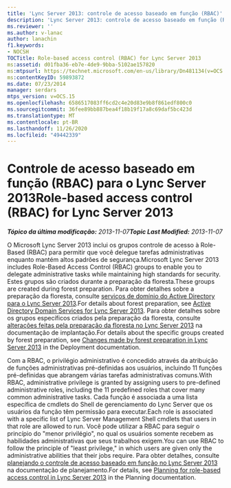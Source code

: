 ```yaml
---
title: 'Lync Server 2013: controle de acesso baseado em função (RBAC)'
description: 'Lync Server 2013: controle de acesso baseado em função (RBAC).'
ms.reviewer: ''
ms.author: v-lanac
author: lanachin
f1.keywords:
- NOCSH
TOCTitle: Role-based access control (RBAC) for Lync Server 2013
ms:assetid: d01fba36-eb7e-4de9-9bba-5102ae157820
ms:mtpsurl: https://technet.microsoft.com/en-us/library/Dn481134(v=OCS.15)
ms:contentKeyID: 59893872
ms.date: 07/23/2014
manager: serdars
mtps_version: v=OCS.15
ms.openlocfilehash: 6586517083ff6cd2c4e20d83e9b8f861edf800c0
ms.sourcegitcommit: 36fee89bb887bea4f18b19f17a8c69daf5bc423d
ms.translationtype: MT
ms.contentlocale: pt-BR
ms.lasthandoff: 11/26/2020
ms.locfileid: "49442339"
---
```

# <a name="role-based-access-control-rbac-for-lync-server-2013"></a><span data-ttu-id="bb521-103">Controle de acesso baseado em função (RBAC) para o Lync Server 2013</span><span class="sxs-lookup"><span data-stu-id="bb521-103">Role-based access control (RBAC) for Lync Server 2013</span></span>

<div data-xmlns="http://www.w3.org/1999/xhtml">

<div class="topic" data-xmlns="http://www.w3.org/1999/xhtml" data-msxsl="urn:schemas-microsoft-com:xslt" data-cs="https://msdn.microsoft.com/">

<div data-asp="https://msdn2.microsoft.com/asp">



</div>

<div id="mainSection">

<div id="mainBody"><span data-ttu-id="bb521-104">

<span> </span></span><span class="sxs-lookup"><span data-stu-id="bb521-104">

<span> </span></span></span>

<span data-ttu-id="bb521-105">_**Tópico da última modificação:** 2013-11-07_</span><span class="sxs-lookup"><span data-stu-id="bb521-105">_**Topic Last Modified:** 2013-11-07_</span></span>

<span data-ttu-id="bb521-106">O Microsoft Lync Server 2013 inclui os grupos controle de acesso à Role-Based (RBAC) para permitir que você delegue tarefas administrativas enquanto mantém altos padrões de segurança.</span><span class="sxs-lookup"><span data-stu-id="bb521-106">Microsoft Lync Server 2013 includes Role-Based Access Control (RBAC) groups to enable you to delegate administrative tasks while maintaining high standards for security.</span></span> <span data-ttu-id="bb521-107">Estes grupos são criados durante a preparação da floresta.</span><span class="sxs-lookup"><span data-stu-id="bb521-107">These groups are created during forest preparation.</span></span> <span data-ttu-id="bb521-108">Para obter detalhes sobre a preparação da floresta, consulte [serviços de domínio do Active Directory para o Lync Server 2013](lync-server-2013-active-directory-domain-services-for-lync-server.md).</span><span class="sxs-lookup"><span data-stu-id="bb521-108">For details about forest preparation, see [Active Directory Domain Services for Lync Server 2013](lync-server-2013-active-directory-domain-services-for-lync-server.md).</span></span> <span data-ttu-id="bb521-109">Para obter detalhes sobre os grupos específicos criados pela preparação da floresta, consulte [alterações feitas pela preparação da floresta no Lync Server 2013](lync-server-2013-changes-made-by-forest-preparation.md) na documentação de implantação.</span><span class="sxs-lookup"><span data-stu-id="bb521-109">For details about the specific groups created by forest preparation, see [Changes made by forest preparation in Lync Server 2013](lync-server-2013-changes-made-by-forest-preparation.md) in the Deployment documentation.</span></span>

<span data-ttu-id="bb521-110">Com a RBAC, o privilégio administrativo é concedido através da atribuição de funções administrativas pré-definidas aos usuários, incluindo 11 funções pré-definidas que abrangem várias tarefas administrativas comuns.</span><span class="sxs-lookup"><span data-stu-id="bb521-110">With RBAC, administrative privilege is granted by assigning users to pre-defined administrative roles, including the 11 predefined roles that cover many common administrative tasks.</span></span> <span data-ttu-id="bb521-111">Cada função é associada a uma lista específica de cmdlets do Shell de gerenciamento do Lync Server que os usuários da função têm permissão para executar.</span><span class="sxs-lookup"><span data-stu-id="bb521-111">Each role is associated with a specific list of Lync Server Management Shell cmdlets that users in that role are allowed to run.</span></span> <span data-ttu-id="bb521-112">Você pode utilizar a RBAC para seguir o princípio do "menor privilégio", no qual os usuários somente recebem as habilidades administrativas que seus trabalhos exigem.</span><span class="sxs-lookup"><span data-stu-id="bb521-112">You can use RBAC to follow the principle of "least privilege," in which users are given only the administrative abilities that their jobs require.</span></span> <span data-ttu-id="bb521-113">Para obter detalhes, consulte [planejando o controle de acesso baseado em função no Lync Server 2013](lync-server-2013-planning-for-role-based-access-control.md) na documentação de planejamento.</span><span class="sxs-lookup"><span data-stu-id="bb521-113">For details, see [Planning for role-based access control in Lync Server 2013](lync-server-2013-planning-for-role-based-access-control.md) in the Planning documentation.</span></span>

<span data-ttu-id="bb521-114"></div>

<span> </span>

</div>

</div>

</span><span class="sxs-lookup"><span data-stu-id="bb521-114"></div>

<span> </span>

</div>

</div>

</span></span></div>

